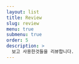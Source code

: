 ```yaml
---
layout: list
title: Review
slug: review
menu: true
submenu: true
order: 5
description: >
  보고 사용한것들을 리뷰합니다.
---
```

